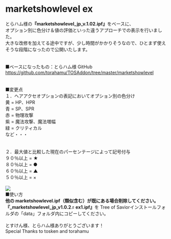 # marketshowlevel ex


とらハム様の<b>『marketshowlevel_jp_v.1.02.ipf』</b>をベースに、<br>
オプション別に色分け＆値の評価といった違うアプローチでの表示を行いました。<br>
大きな改修を加えてる途中ですが、少し時間がかかりそうなので、ひとまず使えそうな段階になったので公開いたします。<br>
<br>
<br>
■ベースになったもの：とらハム様 GitHub<br>
https://github.com/torahamu/TOSAddon/tree/master/marketshowlevel
<br>
<br>
<br>
■変更点<br>
１．ヘアアクセオプションの表記においてオプション別の色分け<br>
黄 = HP、HPR<br>
青 = SP、SPR<br>
赤 = 物理攻撃<br>
紫 = 魔法攻撃、魔法増幅<br>
緑 = クリティカル<br>
など・・・<br>
<br>
<br>
２．最大値と比較した現在のパーセンテージによって記号付与<br>
９０％以上 = ★<br>
８０％以上 = ●<br>
６０％以上 = ▲<br>
５０％以上 = ×<br>
<br>
<img src="https://github.com/chicori/chicorin/blob/master/sample_image.jpg">
<br>
■使い方<br>
<b>他の marketshowlevel.ipf（類似含む）が既にある場合削除してください。</b><br>
<b>『_marketshowlevel_jp_v1.0.2♬ex1.ipf』</b>を Tree of Saviorインストールフォルダの「data」フォルダ内にコピーしてください。<br>
<br>
とすけん様、とらハム様ありがとうございます！<br>
Special Thanks to tosken and torahamu<br>
